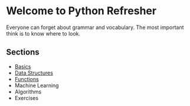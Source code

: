 # Welcome to Python Refresher

Everyone can forget about grammar and vocabulary. The most important think is to know where to look.

## Sections

* [Basics](pythonRefresh.md)
* [Data Structures](./DS/pyDS.md)
* [Functions](./Func/pyGen.md)
* Machine Learning
* Algorithms
* Exercises
